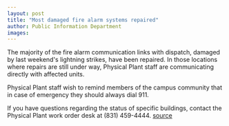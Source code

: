 ```yaml
---
layout: post
title: "Most damaged fire alarm systems repaired"
author: Public Information Department
images:
---
```


The majority of the fire alarm communication links with dispatch, damaged by last weekend's lightning strikes, have been repaired. In those locations where repairs are still under way, Physical Plant staff are communicating directly with affected units.

Physical Plant staff wish to remind members of the campus community that in case of emergency they should always dial 911.

If you have questions regarding the status of specific buildings, contact the Physical Plant work order desk at (831) 459-4444.
[source](http://www1.ucsc.edu/currents/05-06/03-20/brief-alarms.asp "Permalink to brief-alarms")
